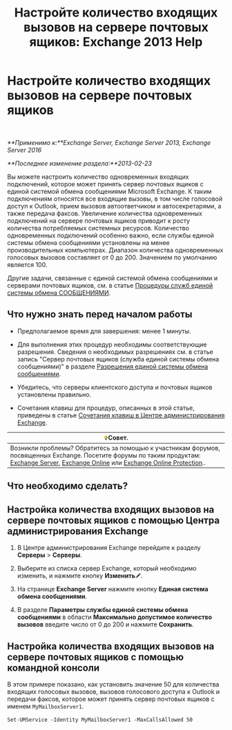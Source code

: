 ﻿---
title: 'Настройте количество входящих вызовов на сервере почтовых ящиков: Exchange 2013 Help'
TOCTitle: Настройте количество входящих вызовов на сервере почтовых ящиков
ms:assetid: 419e1de9-2bf8-48a8-824d-2a536b0a6d90
ms:mtpsurl: https://technet.microsoft.com/ru-ru/library/Aa997637(v=EXCHG.150)
ms:contentKeyID: 50556369
ms.date: 05/22/2018
mtps_version: v=EXCHG.150
ms.translationtype: MT
---

# Настройте количество входящих вызовов на сервере почтовых ящиков

 

_**Применимо к:**Exchange Server, Exchange Server 2013, Exchange Server 2016_

_**Последнее изменение раздела:**2013-02-23_

Вы можете настроить количество одновременных входящих подключений, которое может принять сервер почтовых ящиков с единой системой обмена сообщениями Microsoft Exchange. К таким подключениям относятся все входящие вызовы, в том числе голосовой доступ к Outlook, прием вызовов автоответчиком и автосекретарями, а также передача факсов. Увеличение количества одновременных подключений на сервере почтовых ящиков приводит к росту количества потребляемых системных ресурсов. Количество одновременных подключений особенно важно, если службы единой системы обмена сообщениями установлены на менее производительных компьютерах. Диапазон количества одновременных голосовых вызовов составляет от 0 до 200. Значением по умолчанию является 100.

Другие задачи, связанные с единой системой обмена сообщениями и серверами почтовых ящиков, см. в статье [Процедуры служб единой системы обмена СООБЩЕНИЯМИ](um-services-procedures-exchange-2013-help.md).

## Что нужно знать перед началом работы

  - Предполагаемое время для завершения: менее 1 минуты.

  - Для выполнения этих процедур необходимы соответствующие разрешения. Сведения о необходимых разрешениях см. в статье запись "Сервер почтовых ящиков (служба единой системы обмена сообщениями)" в разделе [Разрешения единой системы обмена сообщениями](unified-messaging-permissions-exchange-2013-help.md).

  - Убедитесь, что серверы клиентского доступа и почтовых ящиков установлены правильно.

  - Сочетания клавиш для процедур, описанных в этой статье, приведены в статье [Сочетания клавиш в Центре администрирования Exchange](keyboard-shortcuts-in-the-exchange-admin-center-exchange-online-protection-help.md).

<table>
<thead>
<tr class="header">
<th><img src="images/Bb124558.tip(EXCHG.150).gif" title="Совет" alt="Совет" />Совет.</th>
</tr>
</thead>
<tbody>
<tr class="odd">
<td>Возникли проблемы? Обратитесь за помощью к участникам форумов, посвященных Exchange. Посетите форумы по таким продуктам: <a href="https://go.microsoft.com/fwlink/p/?linkid=60612">Exchange Server</a>, <a href="https://go.microsoft.com/fwlink/p/?linkid=267542">Exchange Online</a> или <a href="https://go.microsoft.com/fwlink/p/?linkid=285351">Exchange Online Protection</a>..</td>
</tr>
</tbody>
</table>


## Что необходимо сделать?

## Настройка количества входящих вызовов на сервере почтовых ящиков с помощью Центра администрирования Exchange

1.  В Центре администрирования Exchange перейдите к разделу **Серверы** \> **Серверы**.

2.  Выберите из списка сервер Exchange, который необходимо изменить, и нажмите кнопку **Изменить**![Значок редактирования](images/Bb124582.6f53ccb2-1f13-4c02-bea0-30690e6ea71d(EXCHG.150).gif "Значок редактирования").

3.  На странице **Exchange Server** нажмите кнопку **Единая система обмена сообщениями**.

4.  В разделе **Параметры службы единой системы обмена сообщениями** в области **Максимально допустимое количество вызовов** введите число от 0 до 200 и нажмите **Сохранить**.

## Настройка количества входящих вызовов на сервере почтовых ящиков с помощью командной консоли

В этом примере показано, как установить значение 50 для количества входящих голосовых вызовов, вызовов голосового доступа к Outlook и передачи факсов, которое может принять сервер почтовых ящиков с именем `MyMailboxServer1`.

    Set-UMService -Identity MyMailboxServer1 -MaxCallsAllowed 50

